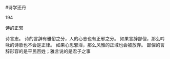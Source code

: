 #诗学还丹

194

诗的正邪

诗言志。
诗的言辞有雅俗之分，人的心志也有正邪之分。
如果言辞鄙俚，那么吟咏的诗歌也不会是正律。
如果心思邪淫，那么风雅的正域也会被放弃。
鄙俚的言辞形容的是平民百姓；雅言说的是君子之事
